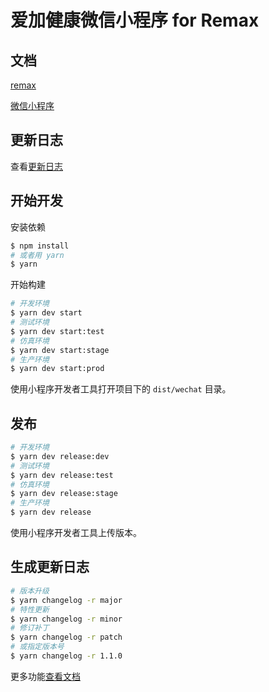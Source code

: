 # 爱加健康微信小程序 for Remax

## 文档

[remax](https://remaxjs.org/guide/quick-start)

[微信小程序](https://developers.weixin.qq.com/miniprogram/dev/framework/)

## 更新日志

查看[更新日志](/CHANGELOG.md)

## 开始开发

安装依赖

```bash
$ npm install
# 或者用 yarn
$ yarn
```

开始构建

```bash
# 开发环境
$ yarn dev start
# 测试环境
$ yarn dev start:test
# 仿真环境
$ yarn dev start:stage
# 生产环境
$ yarn dev start:prod
```

使用小程序开发者工具打开项目下的 `dist/wechat` 目录。

## 发布

```bash
# 开发环境
$ yarn dev release:dev
# 测试环境
$ yarn dev release:test
# 仿真环境
$ yarn dev release:stage
# 生产环境
$ yarn dev release
```

使用小程序开发者工具上传版本。

## 生成更新日志

```bash
# 版本升级
$ yarn changelog -r major
# 特性更新
$ yarn changelog -r minor
# 修订补丁
$ yarn changelog -r patch
# 或指定版本号
$ yarn changelog -r 1.1.0
```

更多功能[查看文档](https://github.com/conventional-changelog/standard-version)
